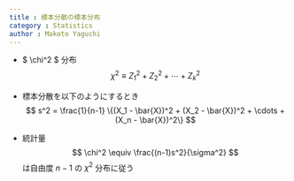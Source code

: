 ```yaml
---
title : 標本分散の標本分布
category : Statistics
author : Makoto Yaguchi
---
```


- $ \chi^2 $ 分布
$$ \chi^2 \equiv Z_1^2 + Z_2^2 + \cdots + Z_k^2 $$ 

- 標本分散を以下のようにするとき
$$ s^2 = \frac{1}{n-1} \{(X_1 - \bar{X})^2 + (X_2 - \bar{X})^2 + \cdots + (X_n - \bar{X})^2\} $$
- 統計量
$$ \chi^2 \equiv \frac{(n-1)s^2}{\sigma^2} $$ 
は自由度 $n-1$ の $\chi^2$ 分布に従う